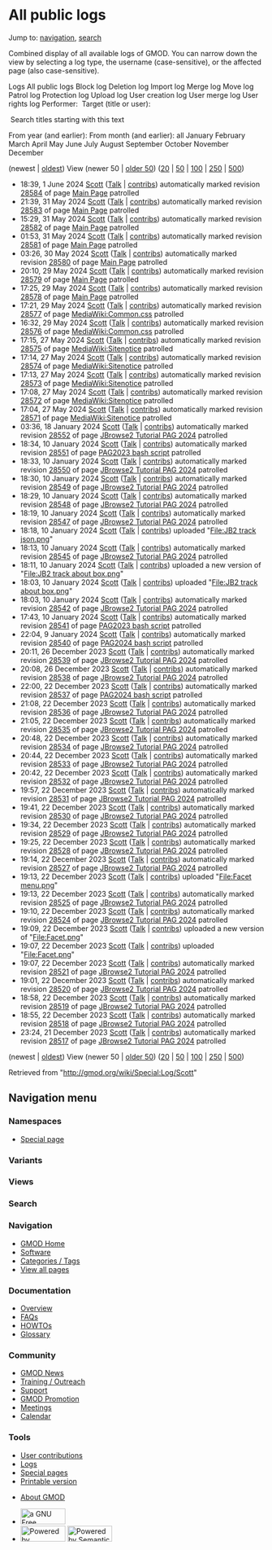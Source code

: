 <div id="mw-page-base" class="noprint">

</div>

<div id="mw-head-base" class="noprint">

</div>

<div id="content" class="mw-body" role="main">

<span id="top"></span>

<div id="mw-js-message" style="display:none;">

</div>



# <span dir="auto">All public logs</span>

<div id="bodyContent">

<div id="contentSub">

</div>

<div id="jump-to-nav" class="mw-jump">

Jump to: [navigation](#mw-navigation), [search](#p-search)

</div>

<div id="mw-content-text">

Combined display of all available logs of GMOD. You can narrow down the
view by selecting a log type, the username (case-sensitive), or the
affected page (also case-sensitive).

Logs All public logs Block log Deletion log Import log Merge log Move
log Patrol log Protection log Upload log User creation log User merge
log User rights log <span style="white-space: nowrap">Performer: </span>
<span style="white-space: nowrap">Target (title or user): </span>

 Search titles starting with this text

From year (and earlier): From month (and earlier): all January February
March April May June July August September October November December

(newest \| <a
href="/mediawiki/index.php?title=Special:Log/Scott&amp;dir=prev&amp;type=&amp;user=Scott"
class="mw-lastlink" rel="last" title="Special:Log/Scott">oldest</a>)
View (newer 50 \| <a
href="/mediawiki/index.php?title=Special:Log/Scott&amp;offset=20231221232427&amp;type=&amp;user=Scott"
class="mw-nextlink" rel="next" title="Special:Log/Scott">older 50</a>)
(<a
href="/mediawiki/index.php?title=Special:Log/Scott&amp;offset=&amp;limit=20&amp;type=&amp;user=Scott"
class="mw-numlink" title="Special:Log/Scott">20</a> \| <a
href="/mediawiki/index.php?title=Special:Log/Scott&amp;offset=&amp;limit=50&amp;type=&amp;user=Scott"
class="mw-numlink" title="Special:Log/Scott">50</a> \| <a
href="/mediawiki/index.php?title=Special:Log/Scott&amp;offset=&amp;limit=100&amp;type=&amp;user=Scott"
class="mw-numlink" title="Special:Log/Scott">100</a> \| <a
href="/mediawiki/index.php?title=Special:Log/Scott&amp;offset=&amp;limit=250&amp;type=&amp;user=Scott"
class="mw-numlink" title="Special:Log/Scott">250</a> \| <a
href="/mediawiki/index.php?title=Special:Log/Scott&amp;offset=&amp;limit=500&amp;type=&amp;user=Scott"
class="mw-numlink" title="Special:Log/Scott">500</a>)

- 18:39, 1 June 2024 <a href="/wiki/User:Scott" class="mw-userlink"
  title="User:Scott">Scott</a>
  <span class="mw-usertoollinks">([Talk](/wiki/User_talk:Scott "User talk:Scott")
  \|
  [contribs](/wiki/Special:Contributions/Scott "Special:Contributions/Scott"))</span>
  automatically marked revision
  [28584](/mediawiki/index.php?title=Main_Page&oldid=28584&diff=prev "Main Page")
  of page [Main Page](/wiki/Main_Page "Main Page") patrolled
- 21:39, 31 May 2024 <a href="/wiki/User:Scott" class="mw-userlink"
  title="User:Scott">Scott</a>
  <span class="mw-usertoollinks">([Talk](/wiki/User_talk:Scott "User talk:Scott")
  \|
  [contribs](/wiki/Special:Contributions/Scott "Special:Contributions/Scott"))</span>
  automatically marked revision
  [28583](/mediawiki/index.php?title=Main_Page&oldid=28583&diff=prev "Main Page")
  of page [Main Page](/wiki/Main_Page "Main Page") patrolled
- 15:29, 31 May 2024 <a href="/wiki/User:Scott" class="mw-userlink"
  title="User:Scott">Scott</a>
  <span class="mw-usertoollinks">([Talk](/wiki/User_talk:Scott "User talk:Scott")
  \|
  [contribs](/wiki/Special:Contributions/Scott "Special:Contributions/Scott"))</span>
  automatically marked revision
  [28582](/mediawiki/index.php?title=Main_Page&oldid=28582&diff=prev "Main Page")
  of page [Main Page](/wiki/Main_Page "Main Page") patrolled
- 01:53, 31 May 2024 <a href="/wiki/User:Scott" class="mw-userlink"
  title="User:Scott">Scott</a>
  <span class="mw-usertoollinks">([Talk](/wiki/User_talk:Scott "User talk:Scott")
  \|
  [contribs](/wiki/Special:Contributions/Scott "Special:Contributions/Scott"))</span>
  automatically marked revision
  [28581](/mediawiki/index.php?title=Main_Page&oldid=28581&diff=prev "Main Page")
  of page [Main Page](/wiki/Main_Page "Main Page") patrolled
- 03:26, 30 May 2024 <a href="/wiki/User:Scott" class="mw-userlink"
  title="User:Scott">Scott</a>
  <span class="mw-usertoollinks">([Talk](/wiki/User_talk:Scott "User talk:Scott")
  \|
  [contribs](/wiki/Special:Contributions/Scott "Special:Contributions/Scott"))</span>
  automatically marked revision
  [28580](/mediawiki/index.php?title=Main_Page&oldid=28580&diff=prev "Main Page")
  of page [Main Page](/wiki/Main_Page "Main Page") patrolled
- 20:10, 29 May 2024 <a href="/wiki/User:Scott" class="mw-userlink"
  title="User:Scott">Scott</a>
  <span class="mw-usertoollinks">([Talk](/wiki/User_talk:Scott "User talk:Scott")
  \|
  [contribs](/wiki/Special:Contributions/Scott "Special:Contributions/Scott"))</span>
  automatically marked revision
  [28579](/mediawiki/index.php?title=Main_Page&oldid=28579&diff=prev "Main Page")
  of page [Main Page](/wiki/Main_Page "Main Page") patrolled
- 17:25, 29 May 2024 <a href="/wiki/User:Scott" class="mw-userlink"
  title="User:Scott">Scott</a>
  <span class="mw-usertoollinks">([Talk](/wiki/User_talk:Scott "User talk:Scott")
  \|
  [contribs](/wiki/Special:Contributions/Scott "Special:Contributions/Scott"))</span>
  automatically marked revision
  [28578](/mediawiki/index.php?title=Main_Page&oldid=28578&diff=prev "Main Page")
  of page [Main Page](/wiki/Main_Page "Main Page") patrolled
- 17:21, 29 May 2024 <a href="/wiki/User:Scott" class="mw-userlink"
  title="User:Scott">Scott</a>
  <span class="mw-usertoollinks">([Talk](/wiki/User_talk:Scott "User talk:Scott")
  \|
  [contribs](/wiki/Special:Contributions/Scott "Special:Contributions/Scott"))</span>
  automatically marked revision
  [28577](/mediawiki/index.php?title=MediaWiki:Common.css&oldid=28577&diff=prev "MediaWiki:Common.css")
  of page
  [MediaWiki:Common.css](/wiki/MediaWiki:Common.css "MediaWiki:Common.css")
  patrolled
- 16:32, 29 May 2024 <a href="/wiki/User:Scott" class="mw-userlink"
  title="User:Scott">Scott</a>
  <span class="mw-usertoollinks">([Talk](/wiki/User_talk:Scott "User talk:Scott")
  \|
  [contribs](/wiki/Special:Contributions/Scott "Special:Contributions/Scott"))</span>
  automatically marked revision
  [28576](/mediawiki/index.php?title=MediaWiki:Common.css&oldid=28576&diff=prev "MediaWiki:Common.css")
  of page
  [MediaWiki:Common.css](/wiki/MediaWiki:Common.css "MediaWiki:Common.css")
  patrolled
- 17:15, 27 May 2024 <a href="/wiki/User:Scott" class="mw-userlink"
  title="User:Scott">Scott</a>
  <span class="mw-usertoollinks">([Talk](/wiki/User_talk:Scott "User talk:Scott")
  \|
  [contribs](/wiki/Special:Contributions/Scott "Special:Contributions/Scott"))</span>
  automatically marked revision
  [28575](/mediawiki/index.php?title=MediaWiki:Sitenotice&oldid=28575&diff=prev "MediaWiki:Sitenotice")
  of page
  [MediaWiki:Sitenotice](/wiki/MediaWiki:Sitenotice "MediaWiki:Sitenotice")
  patrolled
- 17:14, 27 May 2024 <a href="/wiki/User:Scott" class="mw-userlink"
  title="User:Scott">Scott</a>
  <span class="mw-usertoollinks">([Talk](/wiki/User_talk:Scott "User talk:Scott")
  \|
  [contribs](/wiki/Special:Contributions/Scott "Special:Contributions/Scott"))</span>
  automatically marked revision
  [28574](/mediawiki/index.php?title=MediaWiki:Sitenotice&oldid=28574&diff=prev "MediaWiki:Sitenotice")
  of page
  [MediaWiki:Sitenotice](/wiki/MediaWiki:Sitenotice "MediaWiki:Sitenotice")
  patrolled
- 17:13, 27 May 2024 <a href="/wiki/User:Scott" class="mw-userlink"
  title="User:Scott">Scott</a>
  <span class="mw-usertoollinks">([Talk](/wiki/User_talk:Scott "User talk:Scott")
  \|
  [contribs](/wiki/Special:Contributions/Scott "Special:Contributions/Scott"))</span>
  automatically marked revision
  [28573](/mediawiki/index.php?title=MediaWiki:Sitenotice&oldid=28573&diff=prev "MediaWiki:Sitenotice")
  of page
  [MediaWiki:Sitenotice](/wiki/MediaWiki:Sitenotice "MediaWiki:Sitenotice")
  patrolled
- 17:08, 27 May 2024 <a href="/wiki/User:Scott" class="mw-userlink"
  title="User:Scott">Scott</a>
  <span class="mw-usertoollinks">([Talk](/wiki/User_talk:Scott "User talk:Scott")
  \|
  [contribs](/wiki/Special:Contributions/Scott "Special:Contributions/Scott"))</span>
  automatically marked revision
  [28572](/mediawiki/index.php?title=MediaWiki:Sitenotice&oldid=28572&diff=prev "MediaWiki:Sitenotice")
  of page
  [MediaWiki:Sitenotice](/wiki/MediaWiki:Sitenotice "MediaWiki:Sitenotice")
  patrolled
- 17:04, 27 May 2024 <a href="/wiki/User:Scott" class="mw-userlink"
  title="User:Scott">Scott</a>
  <span class="mw-usertoollinks">([Talk](/wiki/User_talk:Scott "User talk:Scott")
  \|
  [contribs](/wiki/Special:Contributions/Scott "Special:Contributions/Scott"))</span>
  automatically marked revision
  [28571](/mediawiki/index.php?title=MediaWiki:Sitenotice&oldid=28571&diff=prev "MediaWiki:Sitenotice")
  of page
  [MediaWiki:Sitenotice](/wiki/MediaWiki:Sitenotice "MediaWiki:Sitenotice")
  patrolled
- 03:36, 18 January 2024 <a href="/wiki/User:Scott" class="mw-userlink"
  title="User:Scott">Scott</a>
  <span class="mw-usertoollinks">([Talk](/wiki/User_talk:Scott "User talk:Scott")
  \|
  [contribs](/wiki/Special:Contributions/Scott "Special:Contributions/Scott"))</span>
  automatically marked revision
  [28552](/mediawiki/index.php?title=JBrowse2_Tutorial_PAG_2024&oldid=28552&diff=prev "JBrowse2 Tutorial PAG 2024")
  of page [JBrowse2 Tutorial PAG
  2024](/wiki/JBrowse2_Tutorial_PAG_2024 "JBrowse2 Tutorial PAG 2024")
  patrolled
- 18:34, 10 January 2024 <a href="/wiki/User:Scott" class="mw-userlink"
  title="User:Scott">Scott</a>
  <span class="mw-usertoollinks">([Talk](/wiki/User_talk:Scott "User talk:Scott")
  \|
  [contribs](/wiki/Special:Contributions/Scott "Special:Contributions/Scott"))</span>
  automatically marked revision
  [28551](/mediawiki/index.php?title=PAG2023_bash_script&oldid=28551&diff=prev "PAG2023 bash script")
  of page [PAG2023 bash
  script](/wiki/PAG2023_bash_script "PAG2023 bash script") patrolled
- 18:33, 10 January 2024 <a href="/wiki/User:Scott" class="mw-userlink"
  title="User:Scott">Scott</a>
  <span class="mw-usertoollinks">([Talk](/wiki/User_talk:Scott "User talk:Scott")
  \|
  [contribs](/wiki/Special:Contributions/Scott "Special:Contributions/Scott"))</span>
  automatically marked revision
  [28550](/mediawiki/index.php?title=JBrowse2_Tutorial_PAG_2024&oldid=28550&diff=prev "JBrowse2 Tutorial PAG 2024")
  of page [JBrowse2 Tutorial PAG
  2024](/wiki/JBrowse2_Tutorial_PAG_2024 "JBrowse2 Tutorial PAG 2024")
  patrolled
- 18:30, 10 January 2024 <a href="/wiki/User:Scott" class="mw-userlink"
  title="User:Scott">Scott</a>
  <span class="mw-usertoollinks">([Talk](/wiki/User_talk:Scott "User talk:Scott")
  \|
  [contribs](/wiki/Special:Contributions/Scott "Special:Contributions/Scott"))</span>
  automatically marked revision
  [28549](/mediawiki/index.php?title=JBrowse2_Tutorial_PAG_2024&oldid=28549&diff=prev "JBrowse2 Tutorial PAG 2024")
  of page [JBrowse2 Tutorial PAG
  2024](/wiki/JBrowse2_Tutorial_PAG_2024 "JBrowse2 Tutorial PAG 2024")
  patrolled
- 18:29, 10 January 2024 <a href="/wiki/User:Scott" class="mw-userlink"
  title="User:Scott">Scott</a>
  <span class="mw-usertoollinks">([Talk](/wiki/User_talk:Scott "User talk:Scott")
  \|
  [contribs](/wiki/Special:Contributions/Scott "Special:Contributions/Scott"))</span>
  automatically marked revision
  [28548](/mediawiki/index.php?title=JBrowse2_Tutorial_PAG_2024&oldid=28548&diff=prev "JBrowse2 Tutorial PAG 2024")
  of page [JBrowse2 Tutorial PAG
  2024](/wiki/JBrowse2_Tutorial_PAG_2024 "JBrowse2 Tutorial PAG 2024")
  patrolled
- 18:19, 10 January 2024 <a href="/wiki/User:Scott" class="mw-userlink"
  title="User:Scott">Scott</a>
  <span class="mw-usertoollinks">([Talk](/wiki/User_talk:Scott "User talk:Scott")
  \|
  [contribs](/wiki/Special:Contributions/Scott "Special:Contributions/Scott"))</span>
  automatically marked revision
  [28547](/mediawiki/index.php?title=JBrowse2_Tutorial_PAG_2024&oldid=28547&diff=prev "JBrowse2 Tutorial PAG 2024")
  of page [JBrowse2 Tutorial PAG
  2024](/wiki/JBrowse2_Tutorial_PAG_2024 "JBrowse2 Tutorial PAG 2024")
  patrolled
- 18:18, 10 January 2024 <a href="/wiki/User:Scott" class="mw-userlink"
  title="User:Scott">Scott</a>
  <span class="mw-usertoollinks">([Talk](/wiki/User_talk:Scott "User talk:Scott")
  \|
  [contribs](/wiki/Special:Contributions/Scott "Special:Contributions/Scott"))</span>
  uploaded "[File:JB2 track
  json.png](/wiki/File:JB2_track_json.png "File:JB2 track json.png")"
- 18:13, 10 January 2024 <a href="/wiki/User:Scott" class="mw-userlink"
  title="User:Scott">Scott</a>
  <span class="mw-usertoollinks">([Talk](/wiki/User_talk:Scott "User talk:Scott")
  \|
  [contribs](/wiki/Special:Contributions/Scott "Special:Contributions/Scott"))</span>
  automatically marked revision
  [28545](/mediawiki/index.php?title=JBrowse2_Tutorial_PAG_2024&oldid=28545&diff=prev "JBrowse2 Tutorial PAG 2024")
  of page [JBrowse2 Tutorial PAG
  2024](/wiki/JBrowse2_Tutorial_PAG_2024 "JBrowse2 Tutorial PAG 2024")
  patrolled
- 18:11, 10 January 2024 <a href="/wiki/User:Scott" class="mw-userlink"
  title="User:Scott">Scott</a>
  <span class="mw-usertoollinks">([Talk](/wiki/User_talk:Scott "User talk:Scott")
  \|
  [contribs](/wiki/Special:Contributions/Scott "Special:Contributions/Scott"))</span>
  uploaded a new version of "[File:JB2 track about
  box.png](/wiki/File:JB2_track_about_box.png "File:JB2 track about box.png")"
- 18:03, 10 January 2024 <a href="/wiki/User:Scott" class="mw-userlink"
  title="User:Scott">Scott</a>
  <span class="mw-usertoollinks">([Talk](/wiki/User_talk:Scott "User talk:Scott")
  \|
  [contribs](/wiki/Special:Contributions/Scott "Special:Contributions/Scott"))</span>
  uploaded "[File:JB2 track about
  box.png](/wiki/File:JB2_track_about_box.png "File:JB2 track about box.png")"
- 18:03, 10 January 2024 <a href="/wiki/User:Scott" class="mw-userlink"
  title="User:Scott">Scott</a>
  <span class="mw-usertoollinks">([Talk](/wiki/User_talk:Scott "User talk:Scott")
  \|
  [contribs](/wiki/Special:Contributions/Scott "Special:Contributions/Scott"))</span>
  automatically marked revision
  [28542](/mediawiki/index.php?title=JBrowse2_Tutorial_PAG_2024&oldid=28542&diff=prev "JBrowse2 Tutorial PAG 2024")
  of page [JBrowse2 Tutorial PAG
  2024](/wiki/JBrowse2_Tutorial_PAG_2024 "JBrowse2 Tutorial PAG 2024")
  patrolled
- 17:43, 10 January 2024 <a href="/wiki/User:Scott" class="mw-userlink"
  title="User:Scott">Scott</a>
  <span class="mw-usertoollinks">([Talk](/wiki/User_talk:Scott "User talk:Scott")
  \|
  [contribs](/wiki/Special:Contributions/Scott "Special:Contributions/Scott"))</span>
  automatically marked revision
  [28541](/mediawiki/index.php?title=PAG2023_bash_script&oldid=28541&diff=prev "PAG2023 bash script")
  of page [PAG2023 bash
  script](/wiki/PAG2023_bash_script "PAG2023 bash script") patrolled
- 22:04, 9 January 2024 <a href="/wiki/User:Scott" class="mw-userlink"
  title="User:Scott">Scott</a>
  <span class="mw-usertoollinks">([Talk](/wiki/User_talk:Scott "User talk:Scott")
  \|
  [contribs](/wiki/Special:Contributions/Scott "Special:Contributions/Scott"))</span>
  automatically marked revision
  [28540](/mediawiki/index.php?title=PAG2024_bash_script&oldid=28540&diff=prev "PAG2024 bash script")
  of page [PAG2024 bash
  script](/wiki/PAG2024_bash_script "PAG2024 bash script") patrolled
- 20:11, 26 December 2023 <a href="/wiki/User:Scott" class="mw-userlink"
  title="User:Scott">Scott</a>
  <span class="mw-usertoollinks">([Talk](/wiki/User_talk:Scott "User talk:Scott")
  \|
  [contribs](/wiki/Special:Contributions/Scott "Special:Contributions/Scott"))</span>
  automatically marked revision
  [28539](/mediawiki/index.php?title=JBrowse2_Tutorial_PAG_2024&oldid=28539&diff=prev "JBrowse2 Tutorial PAG 2024")
  of page [JBrowse2 Tutorial PAG
  2024](/wiki/JBrowse2_Tutorial_PAG_2024 "JBrowse2 Tutorial PAG 2024")
  patrolled
- 20:08, 26 December 2023 <a href="/wiki/User:Scott" class="mw-userlink"
  title="User:Scott">Scott</a>
  <span class="mw-usertoollinks">([Talk](/wiki/User_talk:Scott "User talk:Scott")
  \|
  [contribs](/wiki/Special:Contributions/Scott "Special:Contributions/Scott"))</span>
  automatically marked revision
  [28538](/mediawiki/index.php?title=JBrowse2_Tutorial_PAG_2024&oldid=28538&diff=prev "JBrowse2 Tutorial PAG 2024")
  of page [JBrowse2 Tutorial PAG
  2024](/wiki/JBrowse2_Tutorial_PAG_2024 "JBrowse2 Tutorial PAG 2024")
  patrolled
- 22:00, 22 December 2023 <a href="/wiki/User:Scott" class="mw-userlink"
  title="User:Scott">Scott</a>
  <span class="mw-usertoollinks">([Talk](/wiki/User_talk:Scott "User talk:Scott")
  \|
  [contribs](/wiki/Special:Contributions/Scott "Special:Contributions/Scott"))</span>
  automatically marked revision
  [28537](/mediawiki/index.php?title=PAG2024_bash_script&oldid=28537&diff=prev "PAG2024 bash script")
  of page [PAG2024 bash
  script](/wiki/PAG2024_bash_script "PAG2024 bash script") patrolled
- 21:08, 22 December 2023 <a href="/wiki/User:Scott" class="mw-userlink"
  title="User:Scott">Scott</a>
  <span class="mw-usertoollinks">([Talk](/wiki/User_talk:Scott "User talk:Scott")
  \|
  [contribs](/wiki/Special:Contributions/Scott "Special:Contributions/Scott"))</span>
  automatically marked revision
  [28536](/mediawiki/index.php?title=JBrowse2_Tutorial_PAG_2024&oldid=28536&diff=prev "JBrowse2 Tutorial PAG 2024")
  of page [JBrowse2 Tutorial PAG
  2024](/wiki/JBrowse2_Tutorial_PAG_2024 "JBrowse2 Tutorial PAG 2024")
  patrolled
- 21:05, 22 December 2023 <a href="/wiki/User:Scott" class="mw-userlink"
  title="User:Scott">Scott</a>
  <span class="mw-usertoollinks">([Talk](/wiki/User_talk:Scott "User talk:Scott")
  \|
  [contribs](/wiki/Special:Contributions/Scott "Special:Contributions/Scott"))</span>
  automatically marked revision
  [28535](/mediawiki/index.php?title=JBrowse2_Tutorial_PAG_2024&oldid=28535&diff=prev "JBrowse2 Tutorial PAG 2024")
  of page [JBrowse2 Tutorial PAG
  2024](/wiki/JBrowse2_Tutorial_PAG_2024 "JBrowse2 Tutorial PAG 2024")
  patrolled
- 20:48, 22 December 2023 <a href="/wiki/User:Scott" class="mw-userlink"
  title="User:Scott">Scott</a>
  <span class="mw-usertoollinks">([Talk](/wiki/User_talk:Scott "User talk:Scott")
  \|
  [contribs](/wiki/Special:Contributions/Scott "Special:Contributions/Scott"))</span>
  automatically marked revision
  [28534](/mediawiki/index.php?title=JBrowse2_Tutorial_PAG_2024&oldid=28534&diff=prev "JBrowse2 Tutorial PAG 2024")
  of page [JBrowse2 Tutorial PAG
  2024](/wiki/JBrowse2_Tutorial_PAG_2024 "JBrowse2 Tutorial PAG 2024")
  patrolled
- 20:44, 22 December 2023 <a href="/wiki/User:Scott" class="mw-userlink"
  title="User:Scott">Scott</a>
  <span class="mw-usertoollinks">([Talk](/wiki/User_talk:Scott "User talk:Scott")
  \|
  [contribs](/wiki/Special:Contributions/Scott "Special:Contributions/Scott"))</span>
  automatically marked revision
  [28533](/mediawiki/index.php?title=JBrowse2_Tutorial_PAG_2024&oldid=28533&diff=prev "JBrowse2 Tutorial PAG 2024")
  of page [JBrowse2 Tutorial PAG
  2024](/wiki/JBrowse2_Tutorial_PAG_2024 "JBrowse2 Tutorial PAG 2024")
  patrolled
- 20:42, 22 December 2023 <a href="/wiki/User:Scott" class="mw-userlink"
  title="User:Scott">Scott</a>
  <span class="mw-usertoollinks">([Talk](/wiki/User_talk:Scott "User talk:Scott")
  \|
  [contribs](/wiki/Special:Contributions/Scott "Special:Contributions/Scott"))</span>
  automatically marked revision
  [28532](/mediawiki/index.php?title=JBrowse2_Tutorial_PAG_2024&oldid=28532&diff=prev "JBrowse2 Tutorial PAG 2024")
  of page [JBrowse2 Tutorial PAG
  2024](/wiki/JBrowse2_Tutorial_PAG_2024 "JBrowse2 Tutorial PAG 2024")
  patrolled
- 19:57, 22 December 2023 <a href="/wiki/User:Scott" class="mw-userlink"
  title="User:Scott">Scott</a>
  <span class="mw-usertoollinks">([Talk](/wiki/User_talk:Scott "User talk:Scott")
  \|
  [contribs](/wiki/Special:Contributions/Scott "Special:Contributions/Scott"))</span>
  automatically marked revision
  [28531](/mediawiki/index.php?title=JBrowse2_Tutorial_PAG_2024&oldid=28531&diff=prev "JBrowse2 Tutorial PAG 2024")
  of page [JBrowse2 Tutorial PAG
  2024](/wiki/JBrowse2_Tutorial_PAG_2024 "JBrowse2 Tutorial PAG 2024")
  patrolled
- 19:41, 22 December 2023 <a href="/wiki/User:Scott" class="mw-userlink"
  title="User:Scott">Scott</a>
  <span class="mw-usertoollinks">([Talk](/wiki/User_talk:Scott "User talk:Scott")
  \|
  [contribs](/wiki/Special:Contributions/Scott "Special:Contributions/Scott"))</span>
  automatically marked revision
  [28530](/mediawiki/index.php?title=JBrowse2_Tutorial_PAG_2024&oldid=28530&diff=prev "JBrowse2 Tutorial PAG 2024")
  of page [JBrowse2 Tutorial PAG
  2024](/wiki/JBrowse2_Tutorial_PAG_2024 "JBrowse2 Tutorial PAG 2024")
  patrolled
- 19:34, 22 December 2023 <a href="/wiki/User:Scott" class="mw-userlink"
  title="User:Scott">Scott</a>
  <span class="mw-usertoollinks">([Talk](/wiki/User_talk:Scott "User talk:Scott")
  \|
  [contribs](/wiki/Special:Contributions/Scott "Special:Contributions/Scott"))</span>
  automatically marked revision
  [28529](/mediawiki/index.php?title=JBrowse2_Tutorial_PAG_2024&oldid=28529&diff=prev "JBrowse2 Tutorial PAG 2024")
  of page [JBrowse2 Tutorial PAG
  2024](/wiki/JBrowse2_Tutorial_PAG_2024 "JBrowse2 Tutorial PAG 2024")
  patrolled
- 19:25, 22 December 2023 <a href="/wiki/User:Scott" class="mw-userlink"
  title="User:Scott">Scott</a>
  <span class="mw-usertoollinks">([Talk](/wiki/User_talk:Scott "User talk:Scott")
  \|
  [contribs](/wiki/Special:Contributions/Scott "Special:Contributions/Scott"))</span>
  automatically marked revision
  [28528](/mediawiki/index.php?title=JBrowse2_Tutorial_PAG_2024&oldid=28528&diff=prev "JBrowse2 Tutorial PAG 2024")
  of page [JBrowse2 Tutorial PAG
  2024](/wiki/JBrowse2_Tutorial_PAG_2024 "JBrowse2 Tutorial PAG 2024")
  patrolled
- 19:14, 22 December 2023 <a href="/wiki/User:Scott" class="mw-userlink"
  title="User:Scott">Scott</a>
  <span class="mw-usertoollinks">([Talk](/wiki/User_talk:Scott "User talk:Scott")
  \|
  [contribs](/wiki/Special:Contributions/Scott "Special:Contributions/Scott"))</span>
  automatically marked revision
  [28527](/mediawiki/index.php?title=JBrowse2_Tutorial_PAG_2024&oldid=28527&diff=prev "JBrowse2 Tutorial PAG 2024")
  of page [JBrowse2 Tutorial PAG
  2024](/wiki/JBrowse2_Tutorial_PAG_2024 "JBrowse2 Tutorial PAG 2024")
  patrolled
- 19:13, 22 December 2023 <a href="/wiki/User:Scott" class="mw-userlink"
  title="User:Scott">Scott</a>
  <span class="mw-usertoollinks">([Talk](/wiki/User_talk:Scott "User talk:Scott")
  \|
  [contribs](/wiki/Special:Contributions/Scott "Special:Contributions/Scott"))</span>
  uploaded "[File:Facet
  menu.png](/wiki/File:Facet_menu.png "File:Facet menu.png")"
- 19:13, 22 December 2023 <a href="/wiki/User:Scott" class="mw-userlink"
  title="User:Scott">Scott</a>
  <span class="mw-usertoollinks">([Talk](/wiki/User_talk:Scott "User talk:Scott")
  \|
  [contribs](/wiki/Special:Contributions/Scott "Special:Contributions/Scott"))</span>
  automatically marked revision
  [28525](/mediawiki/index.php?title=JBrowse2_Tutorial_PAG_2024&oldid=28525&diff=prev "JBrowse2 Tutorial PAG 2024")
  of page [JBrowse2 Tutorial PAG
  2024](/wiki/JBrowse2_Tutorial_PAG_2024 "JBrowse2 Tutorial PAG 2024")
  patrolled
- 19:10, 22 December 2023 <a href="/wiki/User:Scott" class="mw-userlink"
  title="User:Scott">Scott</a>
  <span class="mw-usertoollinks">([Talk](/wiki/User_talk:Scott "User talk:Scott")
  \|
  [contribs](/wiki/Special:Contributions/Scott "Special:Contributions/Scott"))</span>
  automatically marked revision
  [28524](/mediawiki/index.php?title=JBrowse2_Tutorial_PAG_2024&oldid=28524&diff=prev "JBrowse2 Tutorial PAG 2024")
  of page [JBrowse2 Tutorial PAG
  2024](/wiki/JBrowse2_Tutorial_PAG_2024 "JBrowse2 Tutorial PAG 2024")
  patrolled
- 19:09, 22 December 2023 <a href="/wiki/User:Scott" class="mw-userlink"
  title="User:Scott">Scott</a>
  <span class="mw-usertoollinks">([Talk](/wiki/User_talk:Scott "User talk:Scott")
  \|
  [contribs](/wiki/Special:Contributions/Scott "Special:Contributions/Scott"))</span>
  uploaded a new version of
  "[File:Facet.png](/wiki/File:Facet.png "File:Facet.png")"
- 19:07, 22 December 2023 <a href="/wiki/User:Scott" class="mw-userlink"
  title="User:Scott">Scott</a>
  <span class="mw-usertoollinks">([Talk](/wiki/User_talk:Scott "User talk:Scott")
  \|
  [contribs](/wiki/Special:Contributions/Scott "Special:Contributions/Scott"))</span>
  uploaded "[File:Facet.png](/wiki/File:Facet.png "File:Facet.png")"
- 19:07, 22 December 2023 <a href="/wiki/User:Scott" class="mw-userlink"
  title="User:Scott">Scott</a>
  <span class="mw-usertoollinks">([Talk](/wiki/User_talk:Scott "User talk:Scott")
  \|
  [contribs](/wiki/Special:Contributions/Scott "Special:Contributions/Scott"))</span>
  automatically marked revision
  [28521](/mediawiki/index.php?title=JBrowse2_Tutorial_PAG_2024&oldid=28521&diff=prev "JBrowse2 Tutorial PAG 2024")
  of page [JBrowse2 Tutorial PAG
  2024](/wiki/JBrowse2_Tutorial_PAG_2024 "JBrowse2 Tutorial PAG 2024")
  patrolled
- 19:01, 22 December 2023 <a href="/wiki/User:Scott" class="mw-userlink"
  title="User:Scott">Scott</a>
  <span class="mw-usertoollinks">([Talk](/wiki/User_talk:Scott "User talk:Scott")
  \|
  [contribs](/wiki/Special:Contributions/Scott "Special:Contributions/Scott"))</span>
  automatically marked revision
  [28520](/mediawiki/index.php?title=JBrowse2_Tutorial_PAG_2024&oldid=28520&diff=prev "JBrowse2 Tutorial PAG 2024")
  of page [JBrowse2 Tutorial PAG
  2024](/wiki/JBrowse2_Tutorial_PAG_2024 "JBrowse2 Tutorial PAG 2024")
  patrolled
- 18:58, 22 December 2023 <a href="/wiki/User:Scott" class="mw-userlink"
  title="User:Scott">Scott</a>
  <span class="mw-usertoollinks">([Talk](/wiki/User_talk:Scott "User talk:Scott")
  \|
  [contribs](/wiki/Special:Contributions/Scott "Special:Contributions/Scott"))</span>
  automatically marked revision
  [28519](/mediawiki/index.php?title=JBrowse2_Tutorial_PAG_2024&oldid=28519&diff=prev "JBrowse2 Tutorial PAG 2024")
  of page [JBrowse2 Tutorial PAG
  2024](/wiki/JBrowse2_Tutorial_PAG_2024 "JBrowse2 Tutorial PAG 2024")
  patrolled
- 18:55, 22 December 2023 <a href="/wiki/User:Scott" class="mw-userlink"
  title="User:Scott">Scott</a>
  <span class="mw-usertoollinks">([Talk](/wiki/User_talk:Scott "User talk:Scott")
  \|
  [contribs](/wiki/Special:Contributions/Scott "Special:Contributions/Scott"))</span>
  automatically marked revision
  [28518](/mediawiki/index.php?title=JBrowse2_Tutorial_PAG_2024&oldid=28518&diff=prev "JBrowse2 Tutorial PAG 2024")
  of page [JBrowse2 Tutorial PAG
  2024](/wiki/JBrowse2_Tutorial_PAG_2024 "JBrowse2 Tutorial PAG 2024")
  patrolled
- 23:24, 21 December 2023 <a href="/wiki/User:Scott" class="mw-userlink"
  title="User:Scott">Scott</a>
  <span class="mw-usertoollinks">([Talk](/wiki/User_talk:Scott "User talk:Scott")
  \|
  [contribs](/wiki/Special:Contributions/Scott "Special:Contributions/Scott"))</span>
  automatically marked revision
  [28517](/mediawiki/index.php?title=JBrowse2_Tutorial_PAG_2024&oldid=28517&diff=prev "JBrowse2 Tutorial PAG 2024")
  of page [JBrowse2 Tutorial PAG
  2024](/wiki/JBrowse2_Tutorial_PAG_2024 "JBrowse2 Tutorial PAG 2024")
  patrolled

(newest \| <a
href="/mediawiki/index.php?title=Special:Log/Scott&amp;dir=prev&amp;type=&amp;user=Scott"
class="mw-lastlink" rel="last" title="Special:Log/Scott">oldest</a>)
View (newer 50 \| <a
href="/mediawiki/index.php?title=Special:Log/Scott&amp;offset=20231221232427&amp;type=&amp;user=Scott"
class="mw-nextlink" rel="next" title="Special:Log/Scott">older 50</a>)
(<a
href="/mediawiki/index.php?title=Special:Log/Scott&amp;offset=&amp;limit=20&amp;type=&amp;user=Scott"
class="mw-numlink" title="Special:Log/Scott">20</a> \| <a
href="/mediawiki/index.php?title=Special:Log/Scott&amp;offset=&amp;limit=50&amp;type=&amp;user=Scott"
class="mw-numlink" title="Special:Log/Scott">50</a> \| <a
href="/mediawiki/index.php?title=Special:Log/Scott&amp;offset=&amp;limit=100&amp;type=&amp;user=Scott"
class="mw-numlink" title="Special:Log/Scott">100</a> \| <a
href="/mediawiki/index.php?title=Special:Log/Scott&amp;offset=&amp;limit=250&amp;type=&amp;user=Scott"
class="mw-numlink" title="Special:Log/Scott">250</a> \| <a
href="/mediawiki/index.php?title=Special:Log/Scott&amp;offset=&amp;limit=500&amp;type=&amp;user=Scott"
class="mw-numlink" title="Special:Log/Scott">500</a>)

</div>

<div class="printfooter">

Retrieved from "<http://gmod.org/wiki/Special:Log/Scott>"

</div>

<div id="catlinks" class="catlinks catlinks-allhidden">

</div>

<div class="visualClear">

</div>

</div>

</div>

<div id="mw-navigation">

## Navigation menu

<div id="mw-head">



<div id="left-navigation">

<div id="p-namespaces" class="vectorTabs" role="navigation"
aria-labelledby="p-namespaces-label">

### Namespaces

- <span id="ca-nstab-special">[Special
  page](/wiki/Special:Log/Scott "This is a special page, you cannot edit the page itself")</span>

</div>

<div id="p-variants" class="vectorMenu emptyPortlet" role="navigation"
aria-labelledby="p-variants-label">

### 

### Variants[](#)

<div class="menu">

</div>

</div>

</div>

<div id="right-navigation">

<div id="p-views" class="vectorTabs emptyPortlet" role="navigation"
aria-labelledby="p-views-label">

### Views

</div>



</div>

<div id="p-search" role="search">

### Search

<div id="simpleSearch">

</div>

</div>

</div>

</div>

<div id="mw-panel">

<div id="p-logo" role="banner">

<a href="/wiki/Main_Page"
style="background-image: url(http://gmod.org/images/GMOD-cogs.png);"
title="Visit the main page"></a>

</div>

<div id="p-Navigation" class="portal" role="navigation"
aria-labelledby="p-Navigation-label">

### Navigation

<div class="body">

- <span id="n-GMOD-Home">[GMOD Home](/wiki/Main_Page)</span>
- <span id="n-Software">[Software](/wiki/GMOD_Components)</span>
- <span id="n-Categories-.2F-Tags">[Categories /
  Tags](/wiki/Categories)</span>
- <span id="n-View-all-pages">[View all
  pages](/wiki/Special:AllPages)</span>

</div>

</div>

<div id="p-Documentation" class="portal" role="navigation"
aria-labelledby="p-Documentation-label">

### Documentation

<div class="body">

- <span id="n-Overview">[Overview](/wiki/Overview)</span>
- <span id="n-FAQs">[FAQs](/wiki/Category:FAQ)</span>
- <span id="n-HOWTOs">[HOWTOs](/wiki/Category:HOWTO)</span>
- <span id="n-Glossary">[Glossary](/wiki/Glossary)</span>

</div>

</div>

<div id="p-Community" class="portal" role="navigation"
aria-labelledby="p-Community-label">

### Community

<div class="body">

- <span id="n-GMOD-News">[GMOD News](/wiki/GMOD_News)</span>
- <span id="n-Training-.2F-Outreach">[Training /
  Outreach](/wiki/Training_and_Outreach)</span>
- <span id="n-Support">[Support](/wiki/Support)</span>
- <span id="n-GMOD-Promotion">[GMOD
  Promotion](/wiki/GMOD_Promotion)</span>
- <span id="n-Meetings">[Meetings](/wiki/Meetings)</span>
- <span id="n-Calendar">[Calendar](/wiki/Calendar)</span>

</div>

</div>

<div id="p-tb" class="portal" role="navigation"
aria-labelledby="p-tb-label">

### Tools

<div class="body">

- <span id="t-contributions">[User
  contributions](/wiki/Special:Contributions/Scott "A list of contributions of this user")</span>
- <span id="t-log">[Logs](/wiki/Special:Log/Scott)</span>
- <span id="t-specialpages"><a href="/wiki/Special:SpecialPages" accesskey="q"
  title="A list of all special pages [q]">Special pages</a></span>
- <span id="t-print"><a href="/mediawiki/index.php?title=Special:Log/Scott&amp;printable=yes"
  rel="alternate" accesskey="p"
  title="Printable version of this page [p]">Printable version</a></span>

</div>

</div>

</div>

</div>

<div id="footer" role="contentinfo">

- <span id="footer-places-about">[About
  GMOD](/wiki/GMOD:About "GMOD:About")</span>

<!-- -->

- <span id="footer-copyrightico">[<img src="http://www.gnu.org/graphics/gfdl-logo-small.png" width="88"
  height="31" alt="a GNU Free Documentation License" />](http://www.gnu.org/licenses/fdl-1.3.html)</span>
- <span id="footer-poweredbyico">[<img src="/mediawiki/skins/common/images/poweredby_mediawiki_88x31.png"
  width="88" height="31" alt="Powered by MediaWiki" />](//www.mediawiki.org/)
  [<img
  src="/mediawiki/extensions/SemanticMediaWiki/includes/../resources/images/smw_button.png"
  width="88" height="31" alt="Powered by Semantic MediaWiki" />](https://www.semantic-mediawiki.org/wiki/Semantic_MediaWiki)</span>

<div style="clear:both">

</div>

</div>
